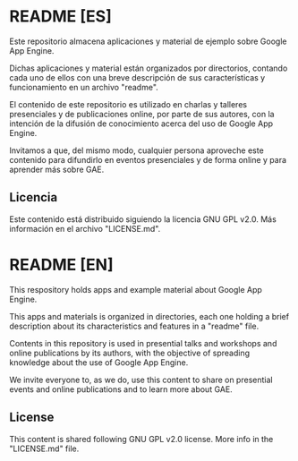 # README [ES]

Este repositorio almacena aplicaciones y material de ejemplo sobre Google App Engine.

Dichas aplicaciones y material están organizados por directorios, contando cada uno de ellos con una breve descripción de sus características y funcionamiento en un archivo "readme".

El contenido de este repositorio es utilizado en charlas y talleres presenciales y de publicaciones online, por parte de sus autores, con la intención de la difusión de conocimiento acerca del uso de Google App Engine.

Invitamos a que, del mismo modo, cualquier persona aproveche este contenido para difundirlo en eventos presenciales y de forma online y para aprender más sobre GAE.

## Licencia

Este contenido está distribuido siguiendo la licencia GNU GPL v2.0. Más información en el archivo "LICENSE.md".

# README [EN]

This respository holds apps and example material about Google App Engine.

This apps and materials is organized in directories, each one holding a brief description about its characteristics and features in a "readme" file.

Contents in this repository is used in presential talks and workshops and online publications by its authors, with the objective of spreading knowledge about the use of Google App Engine.

We invite everyone to, as we do, use this content to share on presential events and online publications and to learn more about GAE.

## License

This content is shared following GNU GPL v2.0 license. More info in the "LICENSE.md" file.
